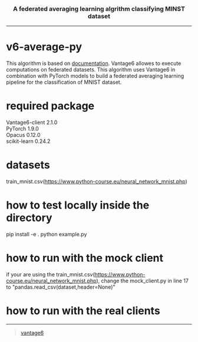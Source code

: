 
<h3 align=center> A federated averaging learning algrithm classifying MINST dataset</h3>

--------------------

# v6-average-py

This algorithm is based on [documentation](https://docs.vantage6.ai/v/2.0.0/algorithm-development/create-new-algorithm). 
Vantage6 allowes to execute computations on federated datasets.
This algorithm uses Vantage6 in combination with PyTorch models to build a federated averaging learning pipeline for the classification of MNIST dataset.

# required package

Vantage6-client 2.1.0  
PyTorch 1.9.0  
Opacus 0.12.0  
scikit-learn 0.24.2  

# datasets
train_mnist.csv(https://www.python-course.eu/neural_network_mnist.php)

# how to test locally inside the directory

pip install -e .
python example.py

# how to run with the mock client

if your are using the train_mnist.csv(https://www.python-course.eu/neural_network_mnist.php), change the mock_client.py in line 17 to "pandas.read_csv(dataset,header=None)"

# how to run with the real clients

------------------------------------
> [vantage6](https://vantage6.ai)
